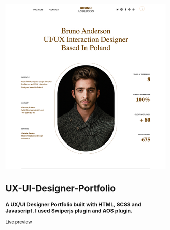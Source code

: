 <img src="https://github.com/Signor1/UX-UI-Designer-Portfolio/blob/15e86da102dae0f334aac78a4b354a417c2ee976/Bruno%20Anderson%20_%20UX_UI%20Designer.png">


<h1>UX-UI-Designer-Portfolio </h1>
<h3>A UX/UI Designer Portfolio built with HTML, SCSS and Javascript. I used Swiperjs plugin and AOS plugin. </h3>
<a href="https://designorui.netlify.app">Live preview</a>
